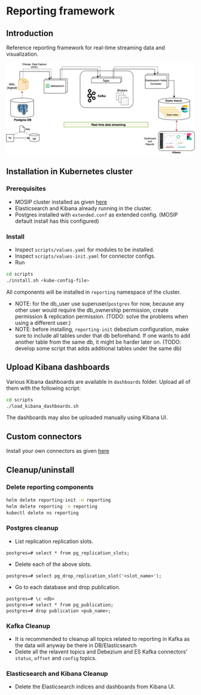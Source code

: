 # Reporting framework

## Introduction
Reference reporting framework for real-time streaming data and visualization.  

![](docs/images/reporting_architecture.png)

## Installation in Kubernetes cluster

### Prerequisites
 
* MOSIP cluster installed as given [here](https://github.com/mosip/mosip-infra/tree/1.2.0_v3/deployment/v3)
* Elasticsearch and Kibana already running in the cluster. 
* Postgres installed with `extended.conf` as extended config. (MOSIP default install has this configured)

###  Install
* Inspect `scripts/values.yaml` for modules to be installed.
* Inspect `scripts/values-init.yaml` for connector configs.
* Run
```sh
cd scripts
./install.sh <kube-config-file>
```
All components will be installed in `reporting` namespace of the cluster.

- NOTE: for the db_user use superuser/`postgres` for now, because any other user would require the db_ownership permission, create permission & replication permission. (TODO: solve the problems when using a different user.)
- NOTE: before installing, `reporting-init` debezium configuration, make sure to include all tables under that db beforehand. If one wants to add another table from the same db, it might be harder later on. (TODO: develop some script that adds additional tables under the same db)

## Upload Kibana dashboards
Various Kibana dashboards are available in `dashboards` folder.  Upload all of them with the following script:
```sh
cd scripts
./load_kibana_dashboards.sh
```
The dashboards may also be uploaded manually using Kibana UI.

## Custom connectors

Install your own connectors as given [here](docs/connectors.md)

## Cleanup/uninstall

### Delete reporting components
```sh
helm delete reporting-init -n reporting
helm delete reporting -n reporting
kubectl delete ns reporting
```
### Postgres cleanup
* List replication replication slots.
```
postgres=# select * from pg_replication_slots;
```
* Delete each of the above slots.
```
postgres=# select pg_drop_replication_slot('<slot_name>');
```
* Go to each database and drop publication.
```
postgres=# \c <db>
postgres=# select * from pg_publication;
postgres=# drop publication <pub_name>;
```
### Kafka Cleanup
* It is recommended to cleanup all topics related to reporting in Kafka as the data will anyway be there in DB/Elasticsearch
* Delete all the relavent topics and Debezium and ES Kafka connectors' `status`, `offset` and `config` topics.

###  Elasticsearch and Kibana Cleanup
* Delete the Elasticsearch indices and dashboards from Kibana UI.
